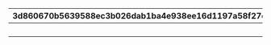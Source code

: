|3d860670b5639588ec3b026dab1ba4e938ee16d1197a58f27e0d4db4fbebc9f6|c5a6c019e0e0099807142eb44b26cafd1aea7e87f592b4537da41364217dfc24|7863d88ad9333cb64c10d98f1e4741e3b0cc6e1d53cff762101da930127ca5e6|c5aa24b46f06c2e955b3c024667ac877f96a13085917ef3f2f683e61333864b0|
| --- | --- | --- | --- |
||1||10000|